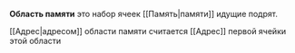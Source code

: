 **Область памяти** это набор ячеек [[Память|памяти]] идущие подрят.

[[Адрес|адресом]] области памяти считается [[Адрес]] первой ячейки этой области